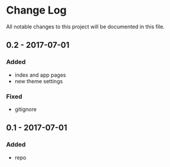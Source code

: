 # Change Log
All notable changes to this project will be documented in this file.

## 0.2 - 2017-07-01

### Added
- index and app pages
- new theme settings

### Fixed
- gitignore

## 0.1 - 2017-07-01

### Added
- repo
